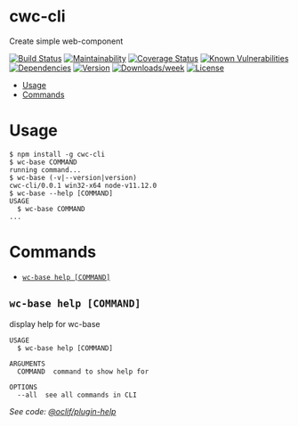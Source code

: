 cwc-cli
=======

Create simple web-component

[![Build Status](https://travis-ci.com/OReshetnikov/cwc-cli.svg?branch=master)](https://travis-ci.com/OReshetnikov/cwc-cli)
[![Maintainability](https://api.codeclimate.com/v1/badges/39f6c875b2059bcef536/maintainability)](https://codeclimate.com/github/OReshetnikov/cwc-cli/maintainability)
[![Coverage Status](https://coveralls.io/repos/github/OReshetnikov/cwc-cli/badge.svg?branch=develop)](https://coveralls.io/github/OReshetnikov/cwc-cli?branch=develop)
[![Known Vulnerabilities](https://snyk.io/test/github/OReshetnikov/cwc-cli/badge.svg?targetFile=package.json)](https://snyk.io/test/github/OReshetnikov/cwc-cli?targetFile=package.json)
[![Dependencies](https://david-dm.org/OReshetnikov/cwc-cli/status.svg)](https://david-dm.org/OReshetnikov/cwc-cli)
[![Version](https://img.shields.io/npm/v/cwc-cli.svg)](https://npmjs.org/package/cwc-cli)
[![Downloads/week](https://img.shields.io/npm/dw/cwc-cli.svg)](https://npmjs.org/package/cwc-cli)
[![License](https://img.shields.io/npm/l/cwc-cli.svg)](https://github.com/oreshetnikov/cwc-cli/blob/master/package.json)
<!-- toc -->
* [Usage](#usage)
* [Commands](#commands)
<!-- tocstop -->
# Usage
<!-- usage -->
```sh-session
$ npm install -g cwc-cli
$ wc-base COMMAND
running command...
$ wc-base (-v|--version|version)
cwc-cli/0.0.1 win32-x64 node-v11.12.0
$ wc-base --help [COMMAND]
USAGE
  $ wc-base COMMAND
...
```
<!-- usagestop -->
# Commands
<!-- commands -->
* [`wc-base help [COMMAND]`](#wc-base-help-command)

## `wc-base help [COMMAND]`

display help for wc-base

```
USAGE
  $ wc-base help [COMMAND]

ARGUMENTS
  COMMAND  command to show help for

OPTIONS
  --all  see all commands in CLI
```

_See code: [@oclif/plugin-help](https://github.com/oclif/plugin-help/blob/v2.2.1/src\commands\help.ts)_
<!-- commandsstop -->
